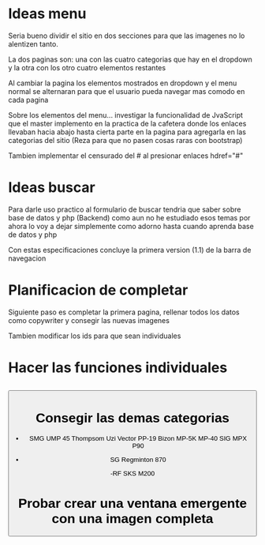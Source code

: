 # Ideas menu

Seria bueno dividir el sitio en dos secciones para que las imagenes no lo alentizen tanto.

La dos paginas son: una con las cuatro categorias que hay en el dropdown y la otra con los otro cuatro elementos restantes

Al cambiar la pagina los elementos mostrados en dropdown y el menu normal se alternaran para que el usuario pueda navegar mas comodo en cada pagina

Sobre los elementos del menu... investigar la funcionalidad de JvaScript que el master implemento en la practica de la cafetera donde los enlaces llevaban hacia abajo hasta cierta parte en la pagina para agregarla en las categorias del sitio (Reza para que no pasen cosas raras con bootstrap)

Tambien implementar el censurado del # al presionar enlaces hdref="#"

# Ideas buscar

Para darle uso practico al formulario de buscar tendria que saber sobre base de datos y php (Backend) como aun no he estudiado esos temas por ahora lo voy a dejar simplemente como adorno hasta cuando aprenda base de datos y php

Con estas especificaciones concluye la primera version (1.1) de la barra de navegacion

# Planificacion de completar

Siguiente paso es completar la primera pagina, rellenar todos los datos como copywriter y consegir las nuevas imagenes

Tambien modificar los ids para que sean individuales

# Hacer las funciones individuales
<div id="acordion_1">
<h2 id="cabecera_1">
<button	data-bs-target="#contenido_1" aria-controls="contenido_1">
<div id="contenido_1" aria-labelledby="cabecera_1" data-bs-parent="acordion_1">

# Consegir las demas categorias
- SMG
UMP 45
Thompsom
Uzi
Vector
PP-19 Bizon
MP-5K
MP-40
SIG MPX
P90

- SG
Regminton 870

-RF
SKS
M200



# Probar crear una ventana emergente con una imagen completa